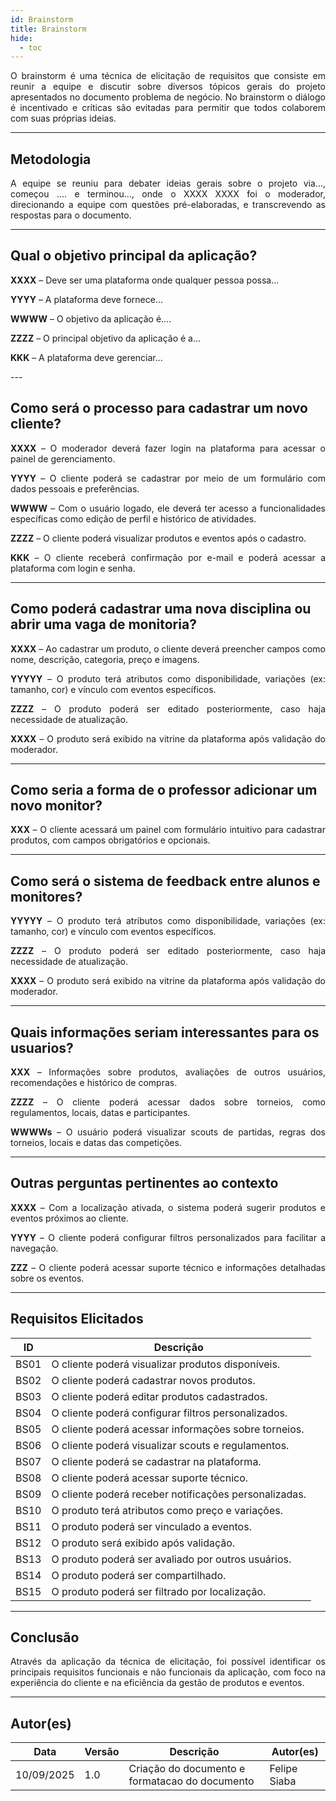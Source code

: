 ```yaml
---
id: Brainstorm
title: Brainstorm
hide:
  - toc
---
```

 
<p align = "justify">
O brainstorm é uma técnica de elicitação de requisitos que consiste em reunir a equipe e discutir sobre diversos tópicos gerais do projeto apresentados no documento problema de negócio. No brainstorm o diálogo é incentivado e críticas são evitadas para permitir que todos colaborem com suas próprias ideias.
</p>
 
---

## Metodologia
<p align = "justify">
A equipe se reuniu para debater ideias gerais sobre o projeto via..., começou .... e terminou..., onde o XXXX XXXX foi o moderador, direcionando a equipe com questões pré-elaboradas, e transcrevendo as respostas para o documento.
</p>
 
---

## Qual o objetivo principal da aplicação?

<p align="justify">
<b>XXXX</b> – Deve ser uma plataforma onde qualquer pessoa possa...
</p>

<p align="justify">
<b>YYYY</b> – A plataforma deve fornece...
</p>

<p align="justify">
<b>WWWW</b> – O objetivo da aplicação é....
</p>

<p align="justify">
<b>ZZZZ</b> – O principal objetivo da aplicação é a...
</p>

<p align="justify">
<b>KKK</b> – A plataforma deve gerenciar...


</p>
---

## Como será o processo para cadastrar um novo cliente?

<p align="justify">
<b>XXXX</b> – O moderador deverá fazer login na plataforma para acessar o painel de gerenciamento.
</p>

<p align="justify">
<b>YYYY</b> – O cliente poderá se cadastrar por meio de um formulário com dados pessoais e preferências.
</p>

<p align="justify">
<b>WWWW</b> – Com o usuário logado, ele deverá ter acesso a funcionalidades específicas como edição de perfil e histórico de atividades.
</p>

<p align="justify">
<b>ZZZZ</b> – O cliente poderá visualizar produtos e eventos após o cadastro.
</p>

<p align="justify">
<b>KKK</b> – O cliente receberá confirmação por e-mail e poderá acessar a plataforma com login e senha.
</p>

---

## Como poderá cadastrar uma nova disciplina ou abrir uma vaga de monitoria?

<p align="justify">
<b>XXXX</b> – Ao cadastrar um produto, o cliente deverá preencher campos como nome, descrição, categoria, preço e imagens.
</p>

<p align="justify">
<b>YYYYY</b> – O produto terá atributos como disponibilidade, variações (ex: tamanho, cor) e vínculo com eventos específicos.
</p>

<p align="justify">
<b>ZZZZ</b> – O produto poderá ser editado posteriormente, caso haja necessidade de atualização.
</p>

<p align="justify">
<b>XXXX</b> – O produto será exibido na vitrine da plataforma após validação do moderador.
</p>


---

## Como seria a forma de o professor adicionar um novo monitor?

<p align="justify">
<b>XXX</b> – O cliente acessará um painel com formulário intuitivo para cadastrar produtos, com campos obrigatórios e opcionais.
</p>

---

## Como será o sistema de feedback entre alunos e monitores?

<p align="justify">
<b>YYYYY</b> – O produto terá atributos como disponibilidade, variações (ex: tamanho, cor) e vínculo com eventos específicos.
</p>

<p align="justify">
<b>ZZZZ</b> – O produto poderá ser editado posteriormente, caso haja necessidade de atualização.
</p>

<p align="justify">
<b>XXXX</b> – O produto será exibido na vitrine da plataforma após validação do moderador.
</p>

---


## Quais informações seriam interessantes para os usuarios?

<p align="justify">
<b>XXX</b> – Informações sobre produtos, avaliações de outros usuários, recomendações e histórico de compras.
</p>

<p align="justify">
<b>ZZZZ</b> – O cliente poderá acessar dados sobre torneios, como regulamentos, locais, datas e participantes.
</p>

<p align="justify">
<b>WWWWs</b> – O usuário poderá visualizar scouts de partidas, regras dos torneios, locais e datas das competições.
</p>

---



## Outras perguntas pertinentes ao contexto

<p align="justify">
<b>XXXX</b> – Com a localização ativada, o sistema poderá sugerir produtos e eventos próximos ao cliente.
</p>

<p align="justify">
<b>YYYY</b> – O cliente poderá configurar filtros personalizados para facilitar a navegação.
</p>

<p align="justify">
<b>ZZZ</b> – O cliente poderá acessar suporte técnico e informações detalhadas sobre os eventos.
</p>

---

## Requisitos Elicitados

| ID   | Descrição |
|------|-----------|
| BS01 | O cliente poderá visualizar produtos disponíveis. |
| BS02 | O cliente poderá cadastrar novos produtos. |
| BS03 | O cliente poderá editar produtos cadastrados. |
| BS04 | O cliente poderá configurar filtros personalizados. |
| BS05 | O cliente poderá acessar informações sobre torneios. |
| BS06 | O cliente poderá visualizar scouts e regulamentos. |
| BS07 | O cliente poderá se cadastrar na plataforma. |
| BS08 | O cliente poderá acessar suporte técnico. |
| BS09 | O cliente poderá receber notificações personalizadas. |
| BS10 | O produto terá atributos como preço e variações. |
| BS11 | O produto poderá ser vinculado a eventos. |
| BS12 | O produto será exibido após validação. |
| BS13 | O produto poderá ser avaliado por outros usuários. |
| BS14 | O produto poderá ser compartilhado. |
| BS15 | O produto poderá ser filtrado por localização. |

---

## Conclusão

<p align="justify">
Através da aplicação da técnica de elicitação, foi possível identificar os principais requisitos funcionais e não funcionais da aplicação, com foco na experiência do cliente e na eficiência da gestão de produtos e eventos.
</p>


 
---


## Autor(es)

| Data       | Versão | Descrição            | Autor(es)                          |
|------------|--------|----------------------|------------------------------------|
| 10/09/2025 | 1.0    | Criação do documento e formatacao do documento | Felipe Siaba |
